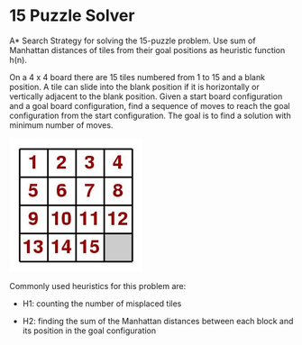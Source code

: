 # 15 Puzzle Solver

A* Search Strategy for solving the 15-puzzle problem.
Use sum of Manhattan distances of tiles from their goal positions as heuristic function h(n).

On a 4 x 4 board there are 15 tiles numbered from 1 to 15 and a blank position. 
A tile can slide into the blank position if it is horizontally or vertically adjacent to the blank position. 
Given a start board configuration and a goal board configuration, find a sequence of moves to reach the goal configuration from the start configuration. 
The goal is to find a solution with minimum number of moves.

![Alt text](puzzle.jpg)

Commonly used heuristics for this problem are:

* H1: counting the number of misplaced tiles

* H2: finding the sum of the Manhattan distances between each block
      and its position in the goal configuration
